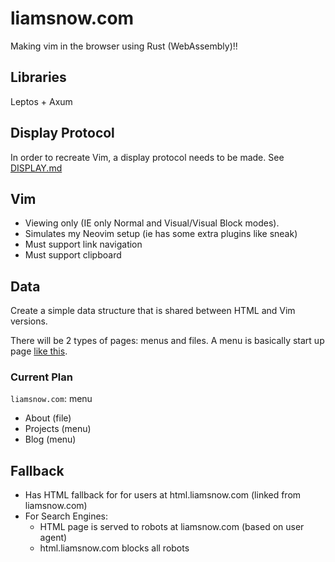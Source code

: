 # liamsnow.com

Making vim in the browser using Rust (WebAssembly)!!

## Libraries
Leptos + Axum

## Display Protocol
In order to recreate Vim, a display protocol needs to be made.
See [DISPLAY.md](/DISPLAY.md)

## Vim
 - Viewing only (IE only Normal and Visual/Visual Block modes).
 - Simulates my Neovim setup (ie has some extra plugins like sneak)
 - Must support link navigation
 - Must support clipboard

## Data
Create a simple data structure that is shared
between HTML and Vim versions.

There will be 2 types of pages: menus and files.
A menu is basically start up page [like this](https://github.com/nvimdev/dashboard-nvim).

### Current Plan
`liamsnow.com`: menu
 - About (file)
 - Projects (menu)
 - Blog (menu)

## Fallback
 - Has HTML fallback for for users at html.liamsnow.com (linked from liamsnow.com)
 - For Search Engines:
     - HTML page is served to robots at liamsnow.com (based on user agent)
     - html.liamsnow.com blocks all robots

